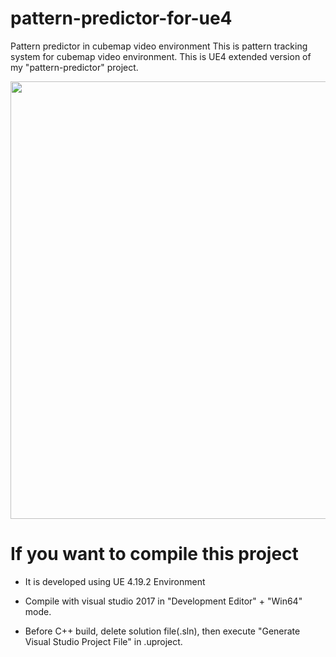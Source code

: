 # pattern-predictor-for-ue4
Pattern predictor in cubemap video environment
This is pattern tracking system for cubemap video environment.
This is UE4 extended version of my "pattern-predictor" project.

<div align="center">
  <img src="https://user-images.githubusercontent.com/32832618/102872580-3d03dd00-4483-11eb-8bc7-409950612e75.png"  width="700">
</div>

# If you want to compile this project
- It is developed using UE 4.19.2 Environment

- Compile with visual studio 2017 in "Development Editor" + "Win64" mode.
- Before C++ build, delete solution file(.sln), then execute "Generate Visual Studio Project File" in .uproject.
